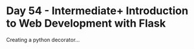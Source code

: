 # Day 54 - Intermediate+ Introduction to Web Development with Flask

Creating a python decorator...
